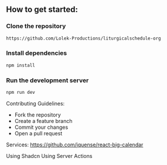 
## How to get started:

### Clone the repository

```bash
https://github.com/Lolek-Productions/liturgicalschedule-org
```

### Install dependencies

```bash
npm install
```

### Run the development server

```bash
npm run dev
```



Contributing Guidelines:

* Fork the repository
* Create a feature branch
* Commit your changes
* Open a pull request



Services:
https://github.com/jquense/react-big-calendar



Using Shadcn
Using Server Actions

